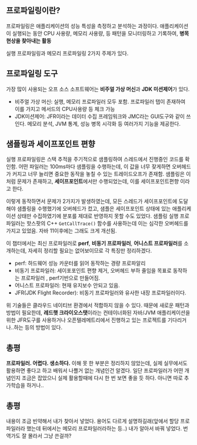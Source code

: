 ## 프로파일링이란?

프로파일링은 애플리케이션의 성능 특성을 측정하고 분석하는 과정이다. 애플리케이션이 실행되는 동안 CPU 사용량, 메모리 사용량, 등 패턴을 모니터링하고 기록하여, **병목 현상을 찾아내는 활동**

실행 프로파일링과 메모리 프로파일링 2가지 주제가 있다.

## 프로파일링 도구

가장 많이 사용되는 오프 소스 소프트웨어는 **비주얼 가상 머신**과 **JDK 미션제어**가 있다.

- 비주얼 가상 머신: 실행, 메모리 프로파일러 모두 포함. 프로파일러 탭이 존재하여 이를 가지고 메서드의 CPU사용량 등 체크 가능
- JDK미션제어: JFR이라는 데이터 수집 프레임워크와 JMC라는 GUI도구와 같이 쓰인다. 메모리 분석, JVM 통계, 성능 병목 시각화 등 여러가지 기능을 제공한다.

## 샘플링과 세이프포인트 편향

실행 프로파일링은 스택 추적을 주기적으로 샘플링하여 스레드에서 진행중인 코드를 확인함. 어떤 파일러는 100ms마다 샘플링을 수행하는데, 이 값을 너무 잦게하면 오버헤드가 커지고 너무 늘리면 중요한 동작을 놓칠 수 있는 트레이드오프가 존재함.
샘플링은 이처럼 문제가 존재하고, **세이프포인트**에서만 수행되었는데, 이를 세이프포인트편향 이라고 한다.

이렇게 동작하면서 문제가 2가지가 발생하였는데, 모든 스레드가 세이프포인트에 도달해야 샘플링을 수행했기에 오버헤드가 컸고, 샘플은 세이프포인트 상태에 있는 애플리케이션 상태만 수집하였기에 분포를 제대로 반영하지 못할 수도 있었다.
샘플링 실행 프로파일러는 핫스팟의 C++ `GetCallTrace()` 함수를 사용하는데 이는 심각한 오버헤드를 가지고 있었음. 자바 11이후에는 그래도 크게 개선됨.

이 챕터에서는 최신 프로파일러로 **perf**, **비동기 프로파일러**, **어니스트 프로파일러**를 소개하는데, 자세히 정리할 필요는 없어보이므로 각 특징만 정리하겠다.

- perf: 하드웨어 성능 카운터를 읽어 동작하는 경량 프로파알리
- 비동기 프로파일러: 세이포포인트 편향 제거, 오버헤드 부하 줄임을 목표로 동작하는 프로파일러 , perf기반으로 만들어짐. 
- 어니스트 프로파일러: 현재 유지보수 안되고 있음.
- JFR(JDK Flight Recorder): 비동기 프로파일러와 유사한 내장 프로파일러이다.

위 기술들은 클라우드 네이티브 환경에서 적합하지 않을 수 있다. 때문에 새로운 패턴과 방법이 필요한데, **레드햇 크라이오스탯**이라는 컨테이너화된 자바/JVM 애플리케이션을 위한 JFR도구를 사용하거나 오픈텔레메트리에서 진행하고 있는 프로젝트를 기다리거나..하는 등의 방법이 있다.


## 총평

**프로파일러. 어렵다. 생소하다.** 이해 못 한 부분은 정리하지 않았는데, 실제 실무에서도 활용하면 좋다고 하고 배워서 나쁠거 없는 개념인건 알겠다. 일단 프로파일러가 어떤 개념인지 조금은 잡았으니 실제 활용할때에 다시 한 번 보면 좋을 듯 하다. 아니면 따로 추가학습을 하거나..





## 총평

내용이 조금 빈약해서 내가 찾아서 넣었다. 용어도 다르게 설명하길래(앞에서 할당 프로파일러라 했는데 뒤에서는 메모리 프로파일러라하는 등..) 내가 알아서 바꿔 넣었다. 번역가도 잘 몰라서 그냥 쓴걸까?